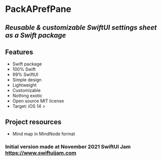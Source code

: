 # **PackAPrefPane**

## *Reusable & customizable SwiftUI settings sheet as a Swift package*

## Features

* Swift package
* 100% Swift
* 99% SwiftUI
* Simple design
* Lightweight
* Customizable
* Nothing exotic
* Open source MIT license
* Target: iOS 14 >

## Project resources
* Mind map in MindNode format

### Initial version made at November 2021 SwiftUI Jam https://www.swiftuijam.com
